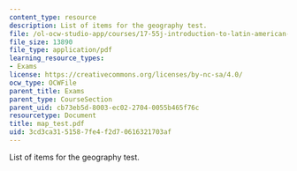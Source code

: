 ```yaml
---
content_type: resource
description: List of items for the geography test.
file: /ol-ocw-studio-app/courses/17-55j-introduction-to-latin-american-studies-fall-2006/3cd3ca3151587fe4f2d70616321703af_map_test.pdf
file_size: 13890
file_type: application/pdf
learning_resource_types:
- Exams
license: https://creativecommons.org/licenses/by-nc-sa/4.0/
ocw_type: OCWFile
parent_title: Exams
parent_type: CourseSection
parent_uid: cb73eb5d-8003-ec02-2704-0055b465f76c
resourcetype: Document
title: map_test.pdf
uid: 3cd3ca31-5158-7fe4-f2d7-0616321703af
---
```

List of items for the geography test.